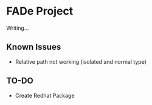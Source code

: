 # FADe Project
Writing...

## Known Issues
* Relative path not working (isolated and normal type)

## TO-DO
* Create Redhat Package
